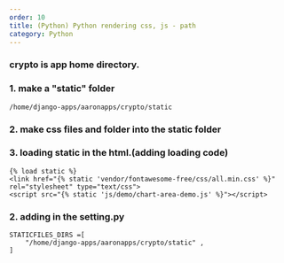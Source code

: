 ```yaml
---                  
order: 10   
title: (Python) Python rendering css, js - path   
category: Python   
---   
```

### crypto is app home directory.   
   
### 1. make a "static" folder   
```   
/home/django-apps/aaronapps/crypto/static   
```   
   
### 2. make css files and folder into the static folder   
   
### 3. loading static in the html.(adding loading code)   
```   
{% load static %}   
<link href="{% static 'vendor/fontawesome-free/css/all.min.css' %}" rel="stylesheet" type="text/css">   
<script src="{% static 'js/demo/chart-area-demo.js' %}"></script>   
```   
   
### 2. adding in the setting.py   
```   
STATICFILES_DIRS =[   
    "/home/django-apps/aaronapps/crypto/static" ,   
]   
```   
   
